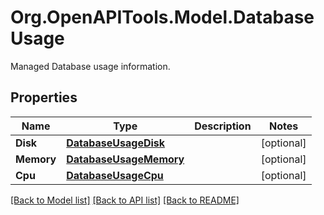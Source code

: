 # Org.OpenAPITools.Model.DatabaseUsage
Managed Database usage information.

## Properties

Name | Type | Description | Notes
------------ | ------------- | ------------- | -------------
**Disk** | [**DatabaseUsageDisk**](DatabaseUsageDisk.md) |  | [optional] 
**Memory** | [**DatabaseUsageMemory**](DatabaseUsageMemory.md) |  | [optional] 
**Cpu** | [**DatabaseUsageCpu**](DatabaseUsageCpu.md) |  | [optional] 

[[Back to Model list]](../README.md#documentation-for-models) [[Back to API list]](../README.md#documentation-for-api-endpoints) [[Back to README]](../README.md)

